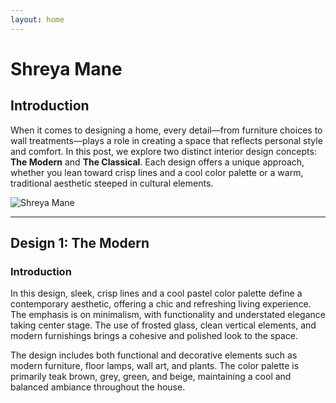 ```yaml
---
layout: home
---
```

<style>
    .carousel-container {
        position: relative;
        width: 100%;
        height: 140%;
        margin: 2rem 0;
        overflow: hidden;
    }
    .carousel-track {
        display: flex;
        transition: transform 0.5s ease;
    }
    .carousel-slide {
        flex: 0 0 100%;
        width: 100%;
        height: 140%;
        display: flex;
        justify-content: center;
        align-items: center;
        background-color: #f0f0f0;
    }
    .carousel-slide img {
        max-width: 100%;
        max-height: 100%;
        object-fit: contain;
    }
    .carousel-button {
        position: absolute;
        top: 50%;
        transform: translateY(-50%);
        background: rgba(0,0,0,0.5);
        color: white;
        border: none;
        padding: 1rem;
        cursor: pointer;
        font-size: 1.5rem;
        z-index: 10;
    }
    .carousel-button.prev { left: 1rem; }
    .carousel-button.next { right: 1rem; }
    .carousel-indicators {
        position: absolute;
        bottom: 1rem;
        left: 50%;
        transform: translateX(-50%);
        display: flex;
        gap: 0.5rem;
    }
    .indicator {
        width: 10px;
        height: 10px;
        border-radius: 50%;
        background-color: rgba(255,255,255,0.5);
        cursor: pointer;
    }
    .indicator.active {
        background-color: white;
    }
    .carousel-caption {
        position: relative;
        bottom: 3rem;
        left: 50%;
        transform: translateX(-50%);
        background-color: rgba(0,0,0,0.7);
        color: white;
        padding: 0.5rem 1rem;
        border-radius: 4px;
        max-width: 80%;
        text-align: center;
    }
</style>

# Shreya Mane

## Introduction
When it comes to designing a home, every detail—from furniture choices to wall treatments—plays a role in creating a space that reflects personal style and comfort. In this post, we explore two distinct interior design concepts: **The Modern** and **The Classical**. Each design offers a unique approach, whether you lean toward crisp lines and a cool color palette or a warm, traditional aesthetic steeped in cultural elements.

<img src="{{ '/assets/shreya_mane/1.png' | relative_url }}" alt="Shreya Mane">



---

## Design 1: The Modern

### Introduction
In this design, sleek, crisp lines and a cool pastel color palette define a contemporary aesthetic, offering a chic and refreshing living experience. The emphasis is on minimalism, with functionality and understated elegance taking center stage. The use of frosted glass, clean vertical elements, and modern furnishings brings a cohesive and polished look to the space.

The design includes both functional and decorative elements such as modern furniture, floor lamps, wall art, and plants. The color palette is primarily teak brown, grey, green, and beige, maintaining a cool and balanced ambiance throughout the house.

<div id="carousel1" class="carousel-container" data-slides='[
    {"image": "{{ site.baseurl }}/assets/shreya_mane/2.png"},
    {"image": "{{ site.baseurl }}/assets/shreya_mane/3.png"},
    {"image": "{{ site.baseurl }}/assets/shreya_mane/4.png"},
    {"image": "{{ site.baseurl }}/assets/shreya_mane/5.png"},
    {"image": "{{ site.baseurl }}/assets/shreya_mane/6.png"},
    {"image": "{{ site.baseurl }}/assets/shreya_mane/7.png"},
    {"image": "{{ site.baseurl }}/assets/shreya_mane/8.png"},
    {"image": "{{ site.baseurl }}/assets/shreya_mane/9.png"},
    {"image": "{{ site.baseurl }}/assets/shreya_mane/10.png"},
    {"image": "{{ site.baseurl }}/assets/shreya_mane/11.png"},
    {"image": "{{ site.baseurl }}/assets/shreya_mane/12.png"},
    {"image": "{{ site.baseurl }}/assets/shreya_mane/13.png"},
    {"image": "{{ site.baseurl }}/assets/shreya_mane/14.png"},
    {"image": "{{ site.baseurl }}/assets/shreya_mane/15.png"},
    {"image": "{{ site.baseurl }}/assets/shreya_mane/16.png"},
    {"image": "{{ site.baseurl }}/assets/shreya_mane/17.png"},
    {"image": "{{ site.baseurl }}/assets/shreya_mane/18.png"}
]'></div>

### Foyer:
- *Half-height frosted glass with a ledge (Option 1)*  
- *Full-height frosted glass with a ledge (Option 2)*  

### Living Room:
- *End-to-end full-height curtains for an elegant and expansive look.*
- *Colorful square carpet with a center table adds a touch of vibrance.*
- *A large painting serves as a focal point on the end wall.*
- *Existing sofas enhanced by the addition of a swing seat and two new puffs.*
- *Window with Roman blinds brings in natural light while maintaining privacy.*

### Dining Area:
- *Round six-seater marble top table adds sophistication.*
- *Crockery unit and wall art provide options for functional yet decorative storage.*
- *Roman blinds match the living room aesthetic, creating continuity between the spaces.*
- *Frosted glass partition extends from the foyer, keeping the design cohesive.*

---

## Design 2: The Classical

### Introduction
This design exudes warmth and a traditional Indian aesthetic. Featuring a mix of warm pastel colors, traditional wooden furniture, and rich textures, the space is imbued with a sense of coziness and timeless elegance. Elements like brass light fixtures, traditional carpets, and ornate wall art create a homely yet grand vibe.

The classical design focuses on comfort, warmth, and cultural richness, with a color palette including teak brown, beige, red, and mauve. The decor leans heavily on traditional craftsmanship and intricate details.

<div id="carousel2" class="carousel-container" data-slides='[
    {"image": "{{ site.baseurl }}/assets/shreya_mane/19.png"},
    {"image": "{{ site.baseurl }}/assets/shreya_mane/20.png"},
    {"image": "{{ site.baseurl }}/assets/shreya_mane/21.png"},
    {"image": "{{ site.baseurl }}/assets/shreya_mane/22.png"},
    {"image": "{{ site.baseurl }}/assets/shreya_mane/23.png"},
    {"image": "{{ site.baseurl }}/assets/shreya_mane/24.png"},
    {"image": "{{ site.baseurl }}/assets/shreya_mane/25.png"},
    {"image": "{{ site.baseurl }}/assets/shreya_mane/26.png"},
    {"image": "{{ site.baseurl }}/assets/shreya_mane/27.png"},
    {"image": "{{ site.baseurl }}/assets/shreya_mane/28.png"},
    {"image": "{{ site.baseurl }}/assets/shreya_mane/29.png"},
    {"image": "{{ site.baseurl }}/assets/shreya_mane/30.png"},
    {"image": "{{ site.baseurl }}/assets/shreya_mane/31.png"},
    {"image": "{{ site.baseurl }}/assets/shreya_mane/32.png"},
    {"image": "{{ site.baseurl }}/assets/shreya_mane/33.png"},
    {"image": "{{ site.baseurl }}/assets/shreya_mane/34.png"},
    {"image": "{{ site.baseurl }}/assets/shreya_mane/35.png"}
]'></div>

### Foyer:
- *Brick wall with a traditional mirror and console (Option 1)*  
- *Traditional columns with Ganesha wall art (Option 2)*  

### Living Room:
- *Full-height curtains soften the ambiance and offer privacy.*
- *Traditional square carpet and center table ground the space in a cultural aesthetic.*
- *Display shelves and plants on the end wall create a calm and balanced composition.*
- *Existing furniture complemented by two additional chairs and tables.*
- *Window with Roman blinds and an existing diwan for a relaxing nook.*

### Dining Area:
- *Square six-seater marble top table with a built-in bench for four and two chairs for added seating options.*
- *Partition with traditional Indian columns connecting the foyer and dining, reinforcing the classical style.*
- *Roman blinds in the dining room mirror those in the living room, tying the spaces together.*
- *Crockery unit and wall art for both practicality and beauty on the kitchen wall.*

---


## Conclusion
Both **The Modern** and **The Classical** design styles offer a unique blend of aesthetics and functionality, allowing you to tailor your living space to reflect your personality. Whether you prefer the sleek, minimal elegance of modern design or the warmth and tradition of classical interiors, each approach brings its own charm to the table. By thoughtfully combining colors, textures, and decor, these designs transform any home into a sanctuary that not only looks beautiful but also feels comfortable and inviting.

<img src="{{ '/assets/shreya_mane/36.png' | relative_url }}" alt="Shreya Mane Fin">

Ultimately, the right design is one that resonates with you—creating a space that is truly *yours*.






<script>
    class Carousel {
        constructor(element) {
            this.container = element;
            this.slides = JSON.parse(this.container.dataset.slides);
            this.currentSlide = 0;

            this.render();
            this.setupEventListeners();
        }

        render() {
            this.container.innerHTML = `
                <div class="carousel-track">
                    ${this.slides.map(slide => `
                        <div class="carousel-slide">
                            <img src="${slide.image}" alt="${slide.caption}">
                        </div>
                    `).join('')}
                </div>
                <button class="carousel-button prev">&lt;</button>
                <button class="carousel-button next">&gt;</button>
                <div class="carousel-indicators">
                    ${this.slides.map((_, index) => `
                        <div class="indicator${index === 0 ? ' active' : ''}"></div>
                    `).join('')}
                </div>
                <!--
                <div class="carousel-caption">${this.slides[0].caption}</div>
                -->
            `;

            this.track = this.container.querySelector('.carousel-track');
            this.indicators = this.container.querySelectorAll('.indicator');
            // this.caption = this.container.querySelector('.carousel-caption');
        }

        setupEventListeners() {
            this.container.querySelector('.prev').addEventListener('click', () => this.prevSlide());
            this.container.querySelector('.next').addEventListener('click', () => this.nextSlide());
            this.indicators.forEach((indicator, index) => {
                indicator.addEventListener('click', () => this.goToSlide(index));
            });
        }

        updateCarousel() {
            this.track.style.transform = `translateX(-${this.currentSlide * 100}%)`;
            this.indicators.forEach((ind, index) => {
                ind.classList.toggle('active', index === this.currentSlide);
            });
            this.caption.textContent = this.slides[this.currentSlide].caption;
        }

        goToSlide(index) {
            this.currentSlide = index;
            this.updateCarousel();
        }

        prevSlide() {
            this.currentSlide = (this.currentSlide - 1 + this.slides.length) % this.slides.length;
            this.updateCarousel();
        }

        nextSlide() {
            this.currentSlide = (this.currentSlide + 1) % this.slides.length;
            this.updateCarousel();
        }
    }

    // Initialize all carousels on the page
    document.querySelectorAll('.carousel-container').forEach(carousel => new Carousel(carousel));
</script>
